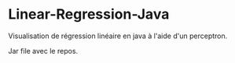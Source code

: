 # Linear-Regression-Java

Visualisation de régression linéaire en java à l'aide d'un perceptron.

Jar file avec le repos.
